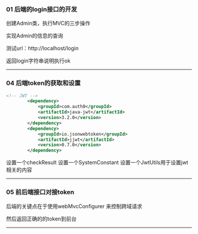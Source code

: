 ### 01 后端的login接口的开发

创建Admin类，执行MVC的三步操作

实现Admin的信息的查询

测试url：http://localhost/login 

返回login字符串说明执行ok

----------

### 04 后端token的获取和设置

```xml
<!-- JWT -->
        <dependency>
            <groupId>com.auth0</groupId>
            <artifactId>java-jwt</artifactId>
            <version>3.2.0</version>
        </dependency>
        <dependency>
            <groupId>io.jsonwebtoken</groupId>
            <artifactId>jjwt</artifactId>
            <version>0.7.0</version>
        </dependency>
```
设置一个checkResult
设置一个SystemConstant
设置一个JwtUtils用于设置jwt相关的内容

--------------------------
### 05 前后端接口对接token

后端的关键点在于使用webMvcConfigurer 来控制跨域请求

然后返回正确的的token到前台

--------
